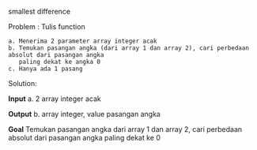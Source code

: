 smallest difference

Problem :
Tulis function

    a. Menerima 2 parameter array integer acak
    b. Temukan pasangan angka (dari array 1 dan array 2), cari perbedaan absolut dari pasangan angka
       paling dekat ke angka 0
    c. Hanya ada 1 pasang

Solution:

**Input**
a. 2 array integer acak

**Output**
b. array integer, value pasangan angka

**Goal**
Temukan pasangan angka dari array 1 dan array 2, cari perbedaan absolut dari pasangan angka paling dekat ke 0

